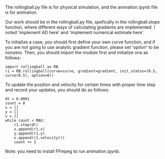 The rollingball.py file is for physical simulation, and the animation.ipynb file is for animation.

Our work should be in the rollingball.py file, spefically in the rollingball.slope function, where different ways of calculating gradients are implemented. I noted 'implement AD here' and 'implement numerical estimate here'.

To initialize a case, you should first define your own curve function, and if you are not going to use analytic gradient function, please set 'option' to be nonzero. Then, you should import the module first and initialize one as follows:
```
import rollingball as RB
r1 = RB.rollingball(curve=curve, gradient=gradient, init_status=(0.5, curve(0.5), option=0))
```
To update the position and velocity for certain times with proper time step and record your updates, you should do as follows:
```
dt = 0.0001
count = 0
x = []
y = []
v = []
while count < MAX:
    r1.step(dt)
    x.append(r1.x)
    y.append(r1.y)
    v.append(r1.velocity())
    count += 1
```

Note: you need to install FFmpeg to run animation.ipynb.
